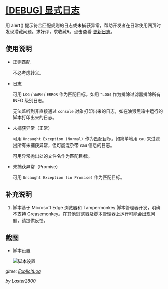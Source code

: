 # [[DEBUG] 显式日志](https://greasyfork.org/zh-CN/scripts/429521)

用 alert() 提示符合匹配规则的日志或未捕获异常，帮助开发者在日常使用网页时发现潜藏问题。求好评，求收藏💔。点击查看 [更新日志](https://gitee.com/liangjiancang/userscript/blob/master/script/ExplicitLog/changelog.md)。

## 使用说明

* 正则匹配

  不必考虑转义。

* 日志

  可用 `LOG` / `WARN` / `ERROR` 作为匹配目标。如用 `^LOG$` 作为排除过滤器排除所有 INFO 级别日志。

  无法监听到非直接通过 `console` 对象打印出来的日志，如在油猴黑箱中运行的脚本打印出来的日志。

* 未捕获异常（正常）

  可用 `Uncaught Exception (Normal)` 作为匹配目标。如简单地用 `cau` 来过滤出所有未捕获异常，但可能混杂带 `cau` 信息的日志。

  可用异常抛出处的文件名作为匹配目标。

* 未捕获异常（Promise）

  可用 `Uncaught Exception (in Promise)` 作为匹配目标。

## 补充说明

1. 脚本基于 Microsoft Edge 浏览器和 Tampermonkey 脚本管理器开发，明确不支持 Greasemonkey。在其他浏览器及脚本管理器上运行可能会出现问题，请提供反馈。

## 截图

* 脚本设置

    ![脚本设置](https://gitee.com/liangjiancang/userscript/raw/master/script/ExplicitLog/screenshot/脚本设置.png)

*gitee: [ExplicitLog](https://gitee.com/liangjiancang/userscript/tree/master/script/ExplicitLog)*

*by Laster2800*
